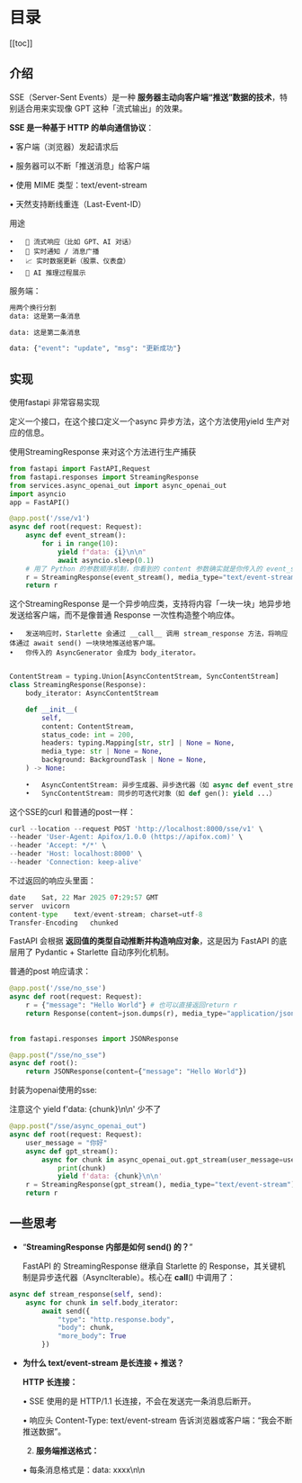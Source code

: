 # 目录

[[toc]]

## 介绍

SSE（Server-Sent Events）是一种 **服务器主动向客户端“推送”数据的技术**，特别适合用来实现像 GPT 这种「流式输出」的效果。

**SSE 是一种基于 HTTP 的单向通信协议**：

•	客户端（浏览器）发起请求后

•	服务器可以不断「推送消息」给客户端

•	使用 MIME 类型：text/event-stream

•	天然支持断线重连（Last-Event-ID）

用途

```
•	🌊 流式响应（比如 GPT、AI 对话）
•	📢 实时通知 / 消息广播
•	📈 实时数据更新（股票、仪表盘）
•	🧠 AI 推理过程展示
```

服务端：

```python
用两个换行分割
data: 这是第一条消息

data: 这是第二条消息

data: {"event": "update", "msg": "更新成功"}
```

## 实现

使用fastapi 非常容易实现

定义一个接口，在这个接口定义一个async 异步方法，这个方法使用yield 生产对应的信息。

使用StreamingResponse 来对这个方法进行生产捕获

```python
from fastapi import FastAPI,Request
from fastapi.responses import StreamingResponse
from services.async_openai_out import async_openai_out
import asyncio
app = FastAPI()

@app.post('/sse/v1')
async def root(request: Request):
    async def event_stream():
        for i in range(10):
            yield f"data: {i}\n\n"
            await asyncio.sleep(0.1)
    # 用了 Python 的参数顺序机制，你看到的 content 参数确实就是你传入的 event_stream()。
    r = StreamingResponse(event_stream(), media_type="text/event-stream")
    return r
```

这个StreamingResponse 是一个异步响应类，支持将内容「一块一块」地异步地发送给客户端，而不是像普通 Response 一次性构造整个响应体。

```
•	发送响应时，Starlette 会通过 __call__ 调用 stream_response 方法，将响应体通过 await send() 一块块地推送给客户端。
•	你传入的 AsyncGenerator 会成为 body_iterator。

```

```python

ContentStream = typing.Union[AsyncContentStream, SyncContentStream]
class StreamingResponse(Response):
    body_iterator: AsyncContentStream

    def __init__(
        self,
        content: ContentStream,
        status_code: int = 200,
        headers: typing.Mapping[str, str] | None = None,
        media_type: str | None = None,
        background: BackgroundTask | None = None,
    ) -> None:
 
 	•	AsyncContentStream: 异步生成器、异步迭代器（如 async def event_stream(): yield ...）
	•	SyncContentStream: 同步的可迭代对象（如 def gen(): yield ...）
```

这个SSE的curl 和普通的post一样：

```python
curl --location --request POST 'http://localhost:8000/sse/v1' \
--header 'User-Agent: Apifox/1.0.0 (https://apifox.com)' \
--header 'Accept: */*' \
--header 'Host: localhost:8000' \
--header 'Connection: keep-alive'
```

不过返回的响应头里面：

```python
date	Sat, 22 Mar 2025 07:29:57 GMT
server	uvicorn
content-type	text/event-stream; charset=utf-8
Transfer-Encoding	chunked
```

FastAPI 会根据 **返回值的类型自动推断并构造响应对象**，这是因为 FastAPI 的底层用了 Pydantic + Starlette 自动序列化机制。

普通的post 响应请求：

```python
@app.post('/sse/no_sse')
async def root(request: Request):
    r = {"message": "Hello World"} # 也可以直接返回return r
    return Response(content=json.dumps(r), media_type="application/json")
    
 
from fastapi.responses import JSONResponse

@app.post("/sse/no_sse")
async def root():
    return JSONResponse(content={"message": "Hello World"})
```

封装为openai使用的sse:

注意这个 yield f'data: {chunk}\n\n'  少不了

```python
@app.post("/sse/async_openai_out")
async def root(request: Request):
    user_message = "你好"
    async def gpt_stream():
        async for chunk in async_openai_out.gpt_stream(user_message=user_message,system_prompt="You are a helpful assistant."):
            print(chunk)
            yield f'data: {chunk}\n\n'
    r = StreamingResponse(gpt_stream(), media_type="text/event-stream")
    return r
```

## 一些思考

- “**StreamingResponse 内部是如何 send() 的？**”
    
    FastAPI 的 StreamingResponse 继承自 Starlette 的 Response，其关键机制是异步迭代器（AsyncIterable）。核心在 **call**() 中调用了：
    

```python
async def stream_response(self, send):
    async for chunk in self.body_iterator:
        await send({
            "type": "http.response.body",
            "body": chunk,
            "more_body": True
        })
```

- **为什么 text/event-stream 是长连接 + 推送？**
    
    **HTTP 长连接：**
    
    •	SSE 使用的是 HTTP/1.1 长连接，不会在发送完一条消息后断开。
    
    •	响应头 Content-Type: text/event-stream 告诉浏览器或客户端：“我会不断推送数据”。
    
    2.	**服务端推送格式：**
    
    •	每条消息格式是：data: xxxx\n\n